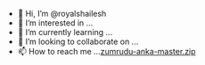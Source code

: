 - 👋 Hi, I’m @royalshailesh
- 👀 I’m interested in ...
- 🌱 I’m currently learning ...
- 💞️ I’m looking to collaborate on ...
- 📫 How to reach me ...[zumrudu-anka-master.zip](https://github.com/royalshailesh/royalshailesh/files/8645696/zumrudu-anka-master.zip)


<!---
royalshailesh/royalshailesh is a ✨ special ✨ repository because its `README.md` (this file) appears on your GitHub profile.
You can click the Preview link to take a look at your changes.
--->
